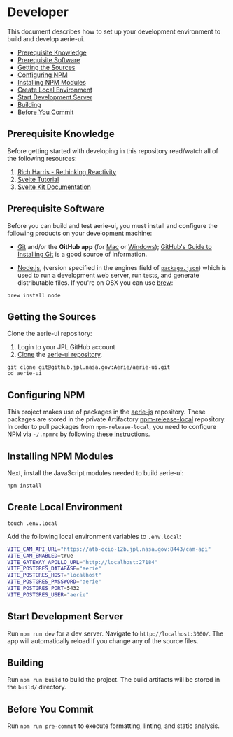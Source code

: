 # Developer

This document describes how to set up your development environment to build and develop aerie-ui.

- [Prerequisite Knowledge](#prerequisite-knowledge)
- [Prerequisite Software](#prerequisite-software)
- [Getting the Sources](#getting-the-sources)
- [Configuring NPM](#configuring-npm)
- [Installing NPM Modules](#installing-npm-modules)
- [Create Local Environment](#create-local-environment)
- [Start Development Server](#start-development-server)
- [Building](#building)
- [Before You Commit](#before-you-commit)

## Prerequisite Knowledge

Before getting started with developing in this repository read/watch all of the following resources:

1. [Rich Harris - Rethinking Reactivity](https://www.youtube.com/watch?v=AdNJ3fydeao)
1. [Svelte Tutorial](https://svelte.dev/tutorial/basics)
1. [Svelte Kit Documentation](https://kit.svelte.dev/docs)

## Prerequisite Software

Before you can build and test aerie-ui, you must install and configure the
following products on your development machine:

- [Git](http://git-scm.com) and/or the **GitHub app** (for [Mac](http://mac.github.com) or [Windows](http://windows.github.com)); [GitHub's Guide to Installing Git](https://help.github.com/articles/set-up-git) is a good source of information.

- [Node.js](http://nodejs.org), (version specified in the engines field of [`package.json`](../package.json)) which is used to run a development web server, run tests, and generate distributable files. If you're on OSX you can use [brew](https://brew.sh/):

```shell
brew install node
```

## Getting the Sources

Clone the aerie-ui repository:

1. Login to your JPL GitHub account
1. [Clone](https://help.github.com/en/github/creating-cloning-and-archiving-repositories/cloning-a-repository) the [aerie-ui repository](https://github.jpl.nasa.gov/MPS/aerie-ui).

```shell
git clone git@github.jpl.nasa.gov:Aerie/aerie-ui.git
cd aerie-ui
```

## Configuring NPM

This project makes use of packages in the [aerie-js](https://github.jpl.nasa.gov/Aerie/aerie-js) repository. These packages are stored in the private Artifactory [npm-release-local](https://artifactory.jpl.nasa.gov/artifactory/webapp/#/artifacts/browse/tree/General/npm-release-local) repository. In order to pull packages from `npm-release-local`, you need to configure NPM via `~/.npmrc` by following [these instructions](https://github.jpl.nasa.gov/Aerie/aerie-js#installation-prerequisites).

## Installing NPM Modules

Next, install the JavaScript modules needed to build aerie-ui:

```shell
npm install
```

## Create Local Environment

```shell
touch .env.local
```

Add the following local environment variables to `.env.local`:

```bash
VITE_CAM_API_URL="https://atb-ocio-12b.jpl.nasa.gov:8443/cam-api"
VITE_CAM_ENABLED=true
VITE_GATEWAY_APOLLO_URL="http://localhost:27184"
VITE_POSTGRES_DATABASE="aerie"
VITE_POSTGRES_HOST="localhost"
VITE_POSTGRES_PASSWORD="aerie"
VITE_POSTGRES_PORT=5432
VITE_POSTGRES_USER="aerie"
```

## Start Development Server

Run `npm run dev` for a dev server. Navigate to `http://localhost:3000/`. The app will automatically reload if you change any of the source files.

## Building

Run `npm run build` to build the project. The build artifacts will be stored in the `build/` directory.

## Before You Commit

Run `npm run pre-commit` to execute formatting, linting, and static analysis.
